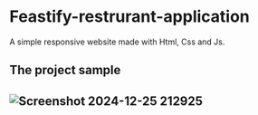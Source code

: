 # Feastify-restrurant-application

A simple responsive website made with Html, Css and Js.

<h2>
  The project sample
<h2/>

![Screenshot 2024-12-25 212925](https://github.com/user-attachments/assets/03edfbc9-2c79-4d79-8f50-78f72cc92f34)

